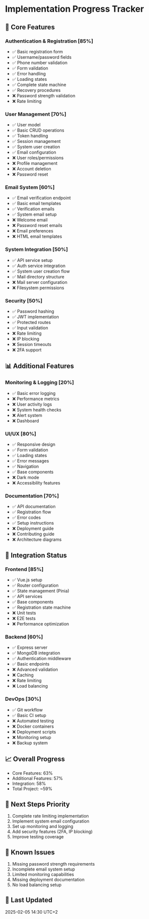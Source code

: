 # Implementation Progress Tracker

## 🚀 Core Features

### Authentication & Registration [85%]
- ✅ Basic registration form
- ✅ Username/password fields
- ✅ Phone number validation
- ✅ Form validation
- ✅ Error handling
- ✅ Loading states
- ✅ Complete state machine
- ✅ Recovery procedures
- ❌ Password strength validation
- ❌ Rate limiting

### User Management [70%]
- ✅ User model
- ✅ Basic CRUD operations
- ✅ Token handling
- ✅ Session management
- ✅ System user creation
- ✅ Email configuration
- ❌ User roles/permissions
- ❌ Profile management
- ❌ Account deletion
- ❌ Password reset

### Email System [60%]
- ✅ Email verification endpoint
- ✅ Basic email templates
- ✅ Verification emails
- ✅ System email setup
- ❌ Welcome email
- ❌ Password reset emails
- ❌ Email preferences
- ❌ HTML email templates

### System Integration [50%]
- ✅ API service setup
- ✅ Auth service integration
- ✅ System user creation flow
- ✅ Mail directory structure
- ❌ Mail server configuration
- ❌ Filesystem permissions

### Security [50%]
- ✅ Password hashing
- ✅ JWT implementation
- ✅ Protected routes
- ✅ Input validation
- ❌ Rate limiting
- ❌ IP blocking
- ❌ Session timeouts
- ❌ 2FA support

## 📊 Additional Features

### Monitoring & Logging [20%]
- ✅ Basic error logging
- ❌ Performance metrics
- ❌ User activity logs
- ❌ System health checks
- ❌ Alert system
- ❌ Dashboard

### UI/UX [80%]
- ✅ Responsive design
- ✅ Form validation
- ✅ Loading states
- ✅ Error messages
- ✅ Navigation
- ✅ Base components
- ❌ Dark mode
- ❌ Accessibility features

### Documentation [70%]
- ✅ API documentation
- ✅ Registration flow
- ✅ Error codes
- ✅ Setup instructions
- ❌ Deployment guide
- ❌ Contributing guide
- ❌ Architecture diagrams

## 🔄 Integration Status

### Frontend [85%]
- ✅ Vue.js setup
- ✅ Router configuration
- ✅ State management (Pinia)
- ✅ API services
- ✅ Base components
- ✅ Registration state machine
- ❌ Unit tests
- ❌ E2E tests
- ❌ Performance optimization

### Backend [60%]
- ✅ Express server
- ✅ MongoDB integration
- ✅ Authentication middleware
- ✅ Basic endpoints
- ❌ Advanced validation
- ❌ Caching
- ❌ Rate limiting
- ❌ Load balancing

### DevOps [30%]
- ✅ Git workflow
- ✅ Basic CI setup
- ❌ Automated testing
- ❌ Docker containers
- ❌ Deployment scripts
- ❌ Monitoring setup
- ❌ Backup system

## 📈 Overall Progress
- Core Features: 63%
- Additional Features: 57%
- Integration: 58%
- Total Project: ~59%

## 🎯 Next Steps Priority
1. Complete rate limiting implementation
2. Implement system email configuration
3. Set up monitoring and logging
4. Add security features (2FA, IP blocking)
5. Improve testing coverage

## 🚨 Known Issues
1. Missing password strength requirements
2. Incomplete email system setup
3. Limited monitoring capabilities
4. Missing deployment documentation
5. No load balancing setup

## 📅 Last Updated
2025-02-05 14:30 UTC+2
